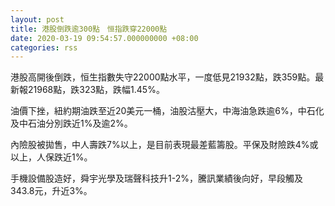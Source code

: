 ```yaml
---
layout: post
title: 港股倒跌逾300點　恒指跌穿22000點
date: 2020-03-19 09:54:57.000000000 +08:00
categories: rss
---
```


港股高開後倒跌，恒生指數失守22000點水平，一度低見21932點，跌359點。最新報21968點，跌323點，跌幅1.45%。

油價下挫，紐約期油跌至近20美元一桶，油股沽壓大，中海油急跌逾6%，中石化及中石油分別跌近1%及逾2%。

內險股被拋售，中人壽跌7%以上，是目前表現最差藍籌股。平保及財險跌4%或以上，人保跌近1%。

手機設備股造好，舜宇光學及瑞聲科技升1-2%，騰訊業績後向好，早段觸及343.8元，升近3%。
